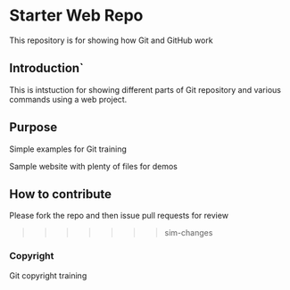 # Starter Web Repo
This repository is for showing how Git and GitHub work

## Introduction`

This is intstuction for showing different parts of Git repository and various commands using a web project.
## Purpose
Simple examples for Git training

Sample website with plenty of files for demos
## How to contribute

Please fork the repo and then issue pull requests for review

>>>>>>> sim-changes
### Copyright

Git copyright training
